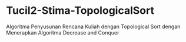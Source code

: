 # Tucil2-Stima-TopologicalSort
Algoritma Penyusunan Rencana Kuliah dengan Topological Sort dengan Menerapkan Algoritma Decrease and Conquer
